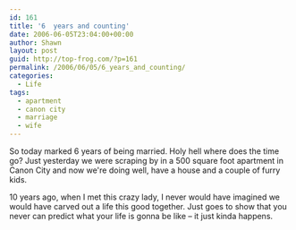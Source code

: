 ```yaml
---
id: 161
title: '6  years and counting'
date: 2006-06-05T23:04:00+00:00
author: Shawn
layout: post
guid: http://top-frog.com/?p=161
permalink: /2006/06/05/6_years_and_counting/
categories:
  - Life
tags:
  - apartment
  - canon city
  - marriage
  - wife
---
```

So today marked 6 years of being married. Holy hell where does the time go? Just yesterday we were scraping by in a 500 square foot apartment in Canon City and now we're doing well, have a house and a couple of furry kids.

10 years ago, when I met this crazy lady, I never would have imagined we would have carved out a life this good together. Just goes to show that you never can predict what your life is gonna be like – it just kinda happens.